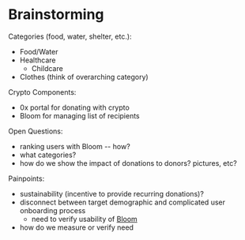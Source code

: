 # Brainstorming

Categories (food, water, shelter, etc.):
* Food/Water 
* Healthcare
    * Childcare
* Clothes (think of overarching category)

Crypto Components: <br>
* 0x portal for donating with crypto
* Bloom for managing list of recipients

Open Questions:<br>
* ranking users with Bloom -- how?
* what categories?
* how do we show the impact of donations to donors? pictures, etc?

Painpoints: <br>
* sustainability (incentive to provide recurring donations)?
* disconnect between target demographic and complicated user onboarding process
    * need to verify usability of [Bloom](https://bloom.io)
* how do we measure or verify need